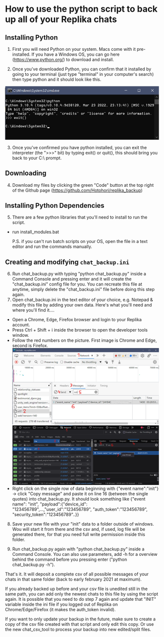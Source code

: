 # How to use the python script to back up all of your Replika chats


## Installing Python

1. First you will need Python on your system. Macs come with it pre-installed. If you have a Windows OS, you can go here (https://www.python.org/) to download and install. 

2. Once you've downloaded Python, you can confirm that it installed by going to your terminal (just type "terminal" in your computer's search) then type python and it should look like this.

![alt text](https://raw.githubusercontent.com/Hotohori/replika_backup/e2db688a02392b5cb193bf3c928197fcc3c3684f/python_cmd.png)

3. Once you've confirmed you have python installed, you can exit the interpreter (the ">>>" bit) by typing exit() or quit(), this should bring you back to your C:\ prompt.


## Downloading

4. Download my files by clicking the green "Code" button at the top right of the Github page (https://github.com/Hotohori/replika_backup)


## Installing Python Dependencies

5. There are a few python libraries that you'll need to install to run the script.
- run install_modules.bat

  P.S. if you can't run batch scripts on your OS, open the file in a text editor and run the commands manually.


## Creating and modifying `chat_backup.ini`

6. Run chat_backup.py with typing "python chat_backup.py" inside a Command Console and pressing enter and it will create the "chat_backup.ini" config file for you. You can recreate this file at anytime, simply delete the "chat_backup.ini" file before doing this step again.
7. Open chat_backup.ini in the text editor of your choice, e.g. Notepad & modify this file by adding your own data. Here's what you'll need and where you'll find it....
- Open a Chrome, Edge, Firefox browser and login to your Replika account.
- Press Ctrl + Shift + i inside the browser to open the developer tools window.
- Follow the red numbers on the picture. First image is Chrome and Edge, second is Firefox.
![Chrome and Edge](https://github.com/Hotohori/replika_backup/blob/main/chrome-edge.png)
![Firefox](https://github.com/Hotohori/replika_backup/blob/main/firefox.png)
- Right click on the single row of data beginning with {"event name":"init"} -> click "Copy message" and paste it on line 16 (between the single quotes) into chat_backup.py. It should look something like 
{"event name": "init", "payload":{"device_id": "123456789",...,"user_id":"123456789", "auth_token":"123456789", "security_token":"123456789"..}}

8. Save your new file with your "init" data to a folder outside of windows. Wou will start it from there and the csv and, if used, log file will be generated there, for that you need full write permission inside this folder.

9. Run chat_backup.py again with "python chat_backup.py" inside a Command Console. You can also use parameters, add -h for a overview behind the command before you pressing enter ("python chat_backup.py -h").

That's it. It will deposit a complete csv of all possible messages of your chats in that same folder (back to early february 2021 at maximum).

If you already backed up before and your csv file is unedited still in the same path, you can add only the newest chats to this file by using the script again. It is possible that you need to do step 7 again and update that "INIT" variable inside the ini file if you logged out of Replika on Chrome/Edge/Firefox (it makes the auth_token invalid).

If you want to only update your backup in the future, make sure to create a copy of the csv file created with that script and only edit this copy. Or use the new chat_csv_tool to process your backup into new edited/split files.
